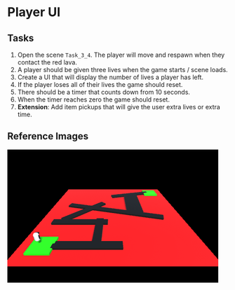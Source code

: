 # Player UI

## Tasks
1. Open the scene `Task_3_4`. The player will move and respawn when they contact the red lava.
2. A player should be given three lives when the game starts / scene loads.
3. Create a UI that will display the number of lives a player has left.
4. If the player loses all of their lives the game should reset.
5. There should be a timer that counts down from 10 seconds.
6. When the timer reaches zero the game should reset.
7. **Extension**: Add item pickups that will give the user extra lives or extra time.

## Reference Images
![No UI](images/noUI.png)